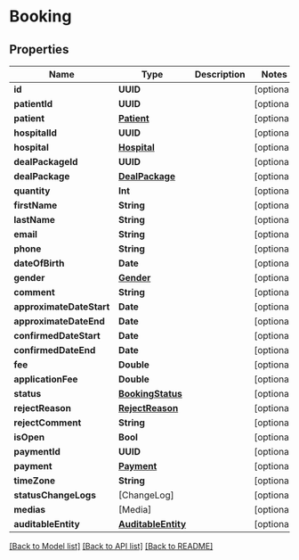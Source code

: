 # Booking

## Properties
Name | Type | Description | Notes
------------ | ------------- | ------------- | -------------
**id** | **UUID** |  | [optional] 
**patientId** | **UUID** |  | [optional] 
**patient** | [**Patient**](Patient.md) |  | [optional] 
**hospitalId** | **UUID** |  | [optional] 
**hospital** | [**Hospital**](Hospital.md) |  | [optional] 
**dealPackageId** | **UUID** |  | [optional] 
**dealPackage** | [**DealPackage**](DealPackage.md) |  | [optional] 
**quantity** | **Int** |  | [optional] 
**firstName** | **String** |  | [optional] 
**lastName** | **String** |  | [optional] 
**email** | **String** |  | [optional] 
**phone** | **String** |  | [optional] 
**dateOfBirth** | **Date** |  | [optional] 
**gender** | [**Gender**](Gender.md) |  | [optional] 
**comment** | **String** |  | [optional] 
**approximateDateStart** | **Date** |  | [optional] 
**approximateDateEnd** | **Date** |  | [optional] 
**confirmedDateStart** | **Date** |  | [optional] 
**confirmedDateEnd** | **Date** |  | [optional] 
**fee** | **Double** |  | [optional] 
**applicationFee** | **Double** |  | [optional] 
**status** | [**BookingStatus**](BookingStatus.md) |  | [optional] 
**rejectReason** | [**RejectReason**](RejectReason.md) |  | [optional] 
**rejectComment** | **String** |  | [optional] 
**isOpen** | **Bool** |  | [optional] 
**paymentId** | **UUID** |  | [optional] 
**payment** | [**Payment**](Payment.md) |  | [optional] 
**timeZone** | **String** |  | [optional] 
**statusChangeLogs** | [ChangeLog] |  | [optional] 
**medias** | [Media] |  | [optional] 
**auditableEntity** | [**AuditableEntity**](AuditableEntity.md) |  | [optional] 

[[Back to Model list]](../README.md#documentation-for-models) [[Back to API list]](../README.md#documentation-for-api-endpoints) [[Back to README]](../README.md)



